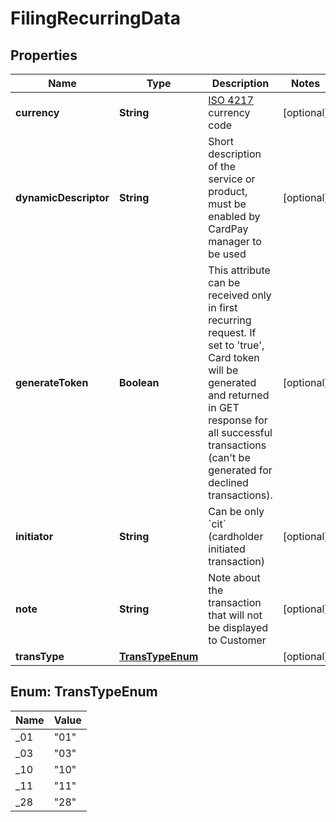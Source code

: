 
# FilingRecurringData

## Properties
Name | Type | Description | Notes
------------ | ------------- | ------------- | -------------
**currency** | **String** | [ISO 4217](https://en.wikipedia.org/wiki/ISO_4217) currency code |  [optional]
**dynamicDescriptor** | **String** | Short description of the service or product, must be enabled by CardPay manager to be used |  [optional]
**generateToken** | **Boolean** | This attribute can be received only in first recurring request. If set to &#39;true&#39;, Card token will be generated and returned in GET response for all successful transactions (can&#39;t be generated for declined transactions). |  [optional]
**initiator** | **String** | Can be only &#x60;cit&#x60; (cardholder initiated transaction) |  [optional]
**note** | **String** | Note about the transaction that will not be displayed to Customer |  [optional]
**transType** | [**TransTypeEnum**](#TransTypeEnum) |  |  [optional]


<a name="TransTypeEnum"></a>
## Enum: TransTypeEnum
Name | Value
---- | -----
_01 | &quot;01&quot;
_03 | &quot;03&quot;
_10 | &quot;10&quot;
_11 | &quot;11&quot;
_28 | &quot;28&quot;




